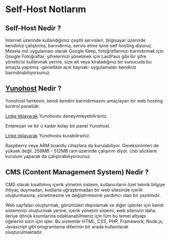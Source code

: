 # Self-Host Notlarım

## Self-Host Nedir ?

İnternet üzerinde kullandığımız çeşitli servisleri, bilgisayar üzerinde kendimiz çalıştırma, barındırma, servis etme işine self hosting diyoruz. Mesela not uygulaması olarak Google Keep, fotoğraflarınızı barındırmak için Google Fotoğraflar, şifrelerinizi yönetmek için LastPass gibi bir şifre yöneticisi kullanmak yerine, size ait veya kiraladığınız bir sunucuda bu amaçla yapılmış -genellikle açık kaynak- uygulamaları kendiniz barındırabiliyorsunuz.

## [Yunohost](https://yunohost.org/) Nedir ?

Yunohost herkesin, kendi kendini barındırmasını amaçlayan bir web hosting kontrol panelidir.

[Linke tıklayarak](https://yunohost.org/en/try) Yunohostu deneyimleyebilirsiniz.

Enteresan ve bir o kadar kolay bir panel Yunohost.

[Linke tıklayarak](https://yunohost.org/en/install) Yunohostu kurabilirsiniz.

Raspberry veya ARM boardlu cihazlara da kurulabiliyor. Gereksinimleri de yüksek değil. 256MB – 512MB ram üzerinde çalışırım diyor. Usb sticklere kurulum yaparak da çalıştırabiliyorsunuz.

## CMS (Content Management System) Nedir ?

CMS olarak kısaltılmış içerik yönetim sistemi, kullanıcıların özel teknik bilgiye ihtiyaç duymadan, kodlarla uğraştırmadan bir web sitesinde içerik oluşturmasına, yönetmesine ve değiştirmesine yardımcı olan bir yazılımdır.

Web sayfaları oluşturmak, görüntüleri depolamak ve diğer işlevler için kendi sisteminizi oluşturmak yerine, içerik yönetim sistemi, web sitenizin daha ileriye dönük kısımlarına odaklanabilmeniz için tüm bu temel altyapı öğelerini sizin için işler. Bu sistemler HTML, CSS, PHP, Framework, Node.js, Javascript gibi programlama dillerinin bir arada kullanılarak oluşturulmaktadır.
